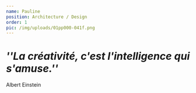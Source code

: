 ```yaml
---
name: Pauline
position: Architecture / Design
order: 1
pic: /img/uploads/01pp000-041f.png
---
```

# _''La créativité, c'est l'intelligence qui s'amuse.''_

Albert Einstein
